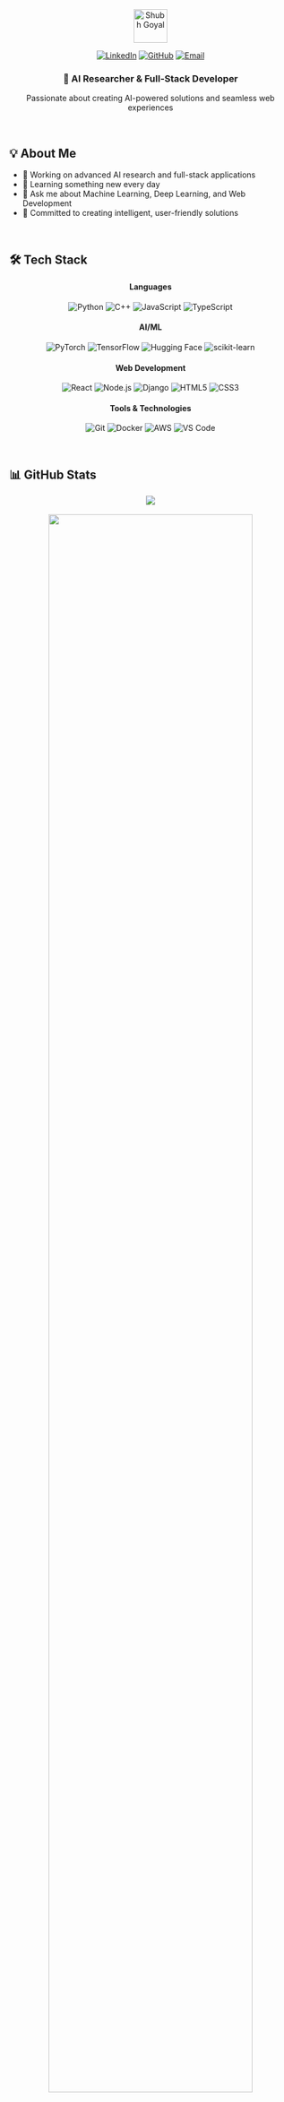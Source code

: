 <div align="center">
  <img src="https://img.shields.io/badge/-Shubh%20Goyal-3B82F6?style=for-the-badge&logo=github&logoColor=white&labelColor=06B6D4" height="60" alt="Shubh Goyal" />
</div>

<p align="center">
  <a href="https://www.linkedin.com/in/shubh-goyal-07/"><img src="https://img.shields.io/badge/LinkedIn-0A66C2?style=for-the-badge&logo=linkedin&logoColor=white" alt="LinkedIn"/></a>
  <a href="https://github.com/Shubh-Goyal-07"><img src="https://img.shields.io/badge/GitHub-181717?style=for-the-badge&logo=github&logoColor=white" alt="GitHub"/></a>
  <a href="mailto:your-email@example.com"><img src="https://img.shields.io/badge/Email-EA4335?style=for-the-badge&logo=gmail&logoColor=white" alt="Email"/></a>
</p>

<h3 align="center">🚀 AI Researcher & Full-Stack Developer</h3>
<p align="center">Passionate about creating AI-powered solutions and seamless web experiences</p>

<br/>

## 💡 About Me

- 🔭 Working on advanced AI research and full-stack applications
- 🌱 Learning something new every day
- 💬 Ask me about Machine Learning, Deep Learning, and Web Development
- 🚀 Committed to creating intelligent, user-friendly solutions

<br/>

## 🛠️ Tech Stack

<div align="center">
  <h4>Languages</h4>
  <p>
    <img src="https://img.shields.io/badge/Python-3776AB?style=for-the-badge&logo=python&logoColor=white" alt="Python"/>
    <img src="https://img.shields.io/badge/C++-00599C?style=for-the-badge&logo=cplusplus&logoColor=white" alt="C++"/>
    <img src="https://img.shields.io/badge/JavaScript-F7DF1E?style=for-the-badge&logo=javascript&logoColor=black" alt="JavaScript"/>
    <img src="https://img.shields.io/badge/TypeScript-3178C6?style=for-the-badge&logo=typescript&logoColor=white" alt="TypeScript"/>
  </p>
  
  <h4>AI/ML</h4>
  <p>
    <img src="https://img.shields.io/badge/PyTorch-EE4C2C?style=for-the-badge&logo=pytorch&logoColor=white" alt="PyTorch"/>
    <img src="https://img.shields.io/badge/TensorFlow-FF6F00?style=for-the-badge&logo=tensorflow&logoColor=white" alt="TensorFlow"/>
    <img src="https://img.shields.io/badge/Hugging_Face-FFBD13?style=for-the-badge&logo=huggingface&logoColor=black" alt="Hugging Face"/>
    <img src="https://img.shields.io/badge/scikit--learn-F7931E?style=for-the-badge&logo=scikit-learn&logoColor=white" alt="scikit-learn"/>
  </p>
  
  <h4>Web Development</h4>
  <p>
    <img src="https://img.shields.io/badge/React-61DAFB?style=for-the-badge&logo=react&logoColor=black" alt="React"/>
    <img src="https://img.shields.io/badge/Node.js-339933?style=for-the-badge&logo=nodedotjs&logoColor=white" alt="Node.js"/>
    <img src="https://img.shields.io/badge/Django-092E20?style=for-the-badge&logo=django&logoColor=white" alt="Django"/>
    <img src="https://img.shields.io/badge/HTML5-E34F26?style=for-the-badge&logo=html5&logoColor=white" alt="HTML5"/>
    <img src="https://img.shields.io/badge/CSS3-1572B6?style=for-the-badge&logo=css3&logoColor=white" alt="CSS3"/>
  </p>
  
  <h4>Tools & Technologies</h4>
  <p>
    <img src="https://img.shields.io/badge/Git-F05032?style=for-the-badge&logo=git&logoColor=white" alt="Git"/>
    <img src="https://img.shields.io/badge/Docker-2496ED?style=for-the-badge&logo=docker&logoColor=white" alt="Docker"/>
    <img src="https://img.shields.io/badge/AWS-232F3E?style=for-the-badge&logo=amazonaws&logoColor=white" alt="AWS"/>
    <img src="https://img.shields.io/badge/VS_Code-007ACC?style=for-the-badge&logo=visualstudiocode&logoColor=white" alt="VS Code"/>
  </p>
</div>

<br/>

## 📊 GitHub Stats

<div align="center">
  <img src="https://github-readme-streak-stats.herokuapp.com/?user=Shubh-Goyal-07&theme=tokyonight&hide_border=true&background=0d1117&ring=38bdf8&fire=38bdf8&currStreakNum=ffffff&sideNums=ffffff&currStreakLabel=38bdf8&sideLabels=38bdf8&dates=ffffff" />
</div>

<br/>

<div align="center">
  <img src="https://github-readme-activity-graph.vercel.app/graph?username=Shubh-Goyal-07&bg_color=0d1117&color=38bdf8&line=06b6d4&point=ffffff&area=true&hide_border=true" width="85%" />
</div>

<br/>

## 🏆 Current Focus

- 🧠 Researching advanced deep learning models
- 🌐 Building AI-powered web applications
- 📱 Exploring cross-platform mobile development

<br/>

<p align="center">
  <img src="https://komarev.com/ghpvc/?username=Shubh-Goyal-07&color=38bdf8&style=for-the-badge" alt="Profile Views" />
</p>

<div align="center">
  <img src="https://capsule-render.vercel.app/api?type=waving&color=0:3B82F6,100:06B6D4&height=120&section=footer" width="100%" />
</div>

